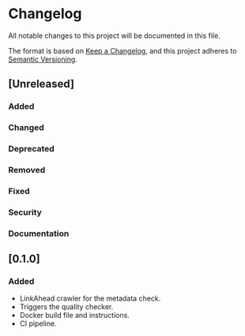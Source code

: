 # Changelog

All notable changes to this project will be documented in this file.

The format is based on [Keep a Changelog](https://keepachangelog.com/en/1.1.0/),
and this project adheres to [Semantic Versioning](https://semver.org/spec/v2.0.0.html).

## [Unreleased] ##

### Added ###

### Changed ###

### Deprecated ###

### Removed ###

### Fixed ###

### Security ###

### Documentation ###


## [0.1.0] ##

### Added ###

- LinkAhead crawler for the metadata check.
- Triggers the quality checker.
- Docker build file and instructions.
- CI pipeline.

